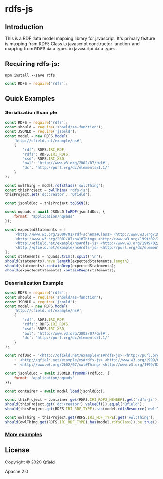 rdfs-js
=======

Introduction
------------

This is a RDF data model mapping library for javascript. It's primary feature is mapping from RDFS Class to javascript constructor function, and mapping from RDFS data types to javascript data types.

## Requiring rdfs-js:
```
npm install --save rdfs
```
```js
const RDFS = require('rdfs');
```

## Quick Examples
### Serialization Example
```js
const RDFS = require('rdfs');
const should = require('should/as-function');
const JSONLD = require('jsonld');
const model = new RDFS.Model(
    'http://qfield.net/example/ns#',
    {
        'rdf': RDFS.IRI_RDF,
        'rdfs': RDFS.IRI_RDFS,
        'xsd': RDFS.IRI_XSD,
        'owl': 'http://www.w3.org/2002/07/owl#',
        'dc': 'http://purl.org/dc/elements/1.1/'
    }
);

const owlThing = model.rdfsClass('owl:Thing');
const thisProject = owlThing('rdfs-js');
thisProject.set('dc:creator', 'Qfield');

const jsonldDoc = thisProject.toJSON();

const nquads = await JSONLD.toRDF(jsonldDoc, {
    format: 'application/nquads'
});

const expectedStatements = [
    '<http://www.w3.org/2000/01/rdf-schema#Class> <http://www.w3.org/1999/02/22-rdf-syntax-ns#type> <http://www.w3.org/2000/01/rdf-schema#Class> .',
    '<http://www.w3.org/2002/07/owl#Thing> <http://www.w3.org/1999/02/22-rdf-syntax-ns#type> <http://www.w3.org/2000/01/rdf-schema#Class> .',
    '<http://qfield.net/example/ns#rdfs-js> <http://www.w3.org/1999/02/22-rdf-syntax-ns#type> <http://www.w3.org/2002/07/owl#Thing> .',
    '<http://qfield.net/example/ns#rdfs-js> <http://purl.org/dc/elements/1.1/creator> "Qfield" .'
];
const statements = nquads.trim().split('\n');
should(statements).have.length(expectedStatements.length);
should(statements).containDeep(expectedStatements);
should(expectedStatements).containDeep(statements);
```
### Deserialization Example
```js
const RDFS = require('rdfs');
const should = require('should/as-function');
const JSONLD = require('jsonld');
const model = new RDFS.Model(
    'http://qfield.net/example/ns#',
    {
        'rdf': RDFS.IRI_RDF,
        'rdfs': RDFS.IRI_RDFS,
        'xsd': RDFS.IRI_XSD,
        'owl': 'http://www.w3.org/2002/07/owl#',
        'dc': 'http://purl.org/dc/elements/1.1/'
    }
);

const rdfDoc = '<http://qfield.net/example/ns#rdfs-js> <http://purl.org/dc/elements/1.1/creator> "Qfield" .\n'
    + '<http://qfield.net/example/ns#rdfs-js> <http://www.w3.org/1999/02/22-rdf-syntax-ns#type> <http://www.w3.org/2002/07/owl#Thing> .\n'
    + '<http://www.w3.org/2002/07/owl#Thing> <http://www.w3.org/1999/02/22-rdf-syntax-ns#type> <http://www.w3.org/2000/01/rdf-schema#Class> .\n';

const jsonldDoc = await JSONLD.fromRDF(rdfDoc, {
    format: 'application/nquads'
});

const container = await model.load(jsonldDoc);

const thisProject = container.get(RDFS.IRI_RDFS_MEMBER).get('rdfs-js');
should(thisProject.get('dc:creator').valueOf()).equal('Qfield');
should(thisProject.get(RDFS.IRI_RDF_TYPE).has(model.rdfsResource('owl:Thing'))).be.true();

const owlThing = thisProject.get(RDFS.IRI_RDF_TYPE).get('owl:Thing');
should(owlThing.get(RDFS.IRI_RDF_TYPE).has(model.rdfsClass)).be.true();
```

### [More examples](https://github.com/Qfield/rdfs-js/tree/master/test)

## License
Copyright &copy; 2020 [Qfield](http://qfield.net)

Apache 2.0
